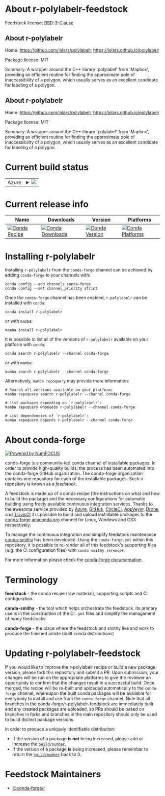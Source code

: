 About r-polylabelr-feedstock
============================

Feedstock license: [BSD-3-Clause](https://github.com/conda-forge/r-polylabelr-feedstock/blob/main/LICENSE.txt)


About r-polylabelr
------------------

Home: https://github.com/jolars/polylabelr, https://jolars.github.io/polylabelr

Package license: MIT

Summary: A wrapper around the C++ library 'polylabel' from 'Mapbox', providing an efficient routine for finding the approximate pole of inaccessibility of a polygon, which usually serves as an excellent candidate for labeling of a polygon.

About r-polylabelr
------------------

Home: https://github.com/jolars/polylabelr, https://jolars.github.io/polylabelr

Package license: MIT

Summary: A wrapper around the C++ library 'polylabel' from 'Mapbox', providing an efficient routine for finding the approximate pole of inaccessibility of a polygon, which usually serves as an excellent candidate for labeling of a polygon.

Current build status
====================


<table>
    
  <tr>
    <td>Azure</td>
    <td>
      <details>
        <summary>
          <a href="https://dev.azure.com/conda-forge/feedstock-builds/_build/latest?definitionId=2320&branchName=main">
            <img src="https://dev.azure.com/conda-forge/feedstock-builds/_apis/build/status/r-polylabelr-feedstock?branchName=main">
          </a>
        </summary>
        <table>
          <thead><tr><th>Variant</th><th>Status</th></tr></thead>
          <tbody><tr>
              <td>linux_64_r_base4.3</td>
              <td>
                <a href="https://dev.azure.com/conda-forge/feedstock-builds/_build/latest?definitionId=2320&branchName=main">
                  <img src="https://dev.azure.com/conda-forge/feedstock-builds/_apis/build/status/r-polylabelr-feedstock?branchName=main&jobName=linux&configuration=linux%20linux_64_r_base4.3" alt="variant">
                </a>
              </td>
            </tr><tr>
              <td>linux_64_r_base4.4</td>
              <td>
                <a href="https://dev.azure.com/conda-forge/feedstock-builds/_build/latest?definitionId=2320&branchName=main">
                  <img src="https://dev.azure.com/conda-forge/feedstock-builds/_apis/build/status/r-polylabelr-feedstock?branchName=main&jobName=linux&configuration=linux%20linux_64_r_base4.4" alt="variant">
                </a>
              </td>
            </tr><tr>
              <td>osx_64_r_base4.3</td>
              <td>
                <a href="https://dev.azure.com/conda-forge/feedstock-builds/_build/latest?definitionId=2320&branchName=main">
                  <img src="https://dev.azure.com/conda-forge/feedstock-builds/_apis/build/status/r-polylabelr-feedstock?branchName=main&jobName=osx&configuration=osx%20osx_64_r_base4.3" alt="variant">
                </a>
              </td>
            </tr><tr>
              <td>osx_64_r_base4.4</td>
              <td>
                <a href="https://dev.azure.com/conda-forge/feedstock-builds/_build/latest?definitionId=2320&branchName=main">
                  <img src="https://dev.azure.com/conda-forge/feedstock-builds/_apis/build/status/r-polylabelr-feedstock?branchName=main&jobName=osx&configuration=osx%20osx_64_r_base4.4" alt="variant">
                </a>
              </td>
            </tr><tr>
              <td>win_64_r_base4.3</td>
              <td>
                <a href="https://dev.azure.com/conda-forge/feedstock-builds/_build/latest?definitionId=2320&branchName=main">
                  <img src="https://dev.azure.com/conda-forge/feedstock-builds/_apis/build/status/r-polylabelr-feedstock?branchName=main&jobName=win&configuration=win%20win_64_r_base4.3" alt="variant">
                </a>
              </td>
            </tr><tr>
              <td>win_64_r_base4.4</td>
              <td>
                <a href="https://dev.azure.com/conda-forge/feedstock-builds/_build/latest?definitionId=2320&branchName=main">
                  <img src="https://dev.azure.com/conda-forge/feedstock-builds/_apis/build/status/r-polylabelr-feedstock?branchName=main&jobName=win&configuration=win%20win_64_r_base4.4" alt="variant">
                </a>
              </td>
            </tr>
          </tbody>
        </table>
      </details>
    </td>
  </tr>
</table>

Current release info
====================

| Name | Downloads | Version | Platforms |
| --- | --- | --- | --- |
| [![Conda Recipe](https://img.shields.io/badge/recipe-r--polylabelr-green.svg)](https://anaconda.org/conda-forge/r-polylabelr) | [![Conda Downloads](https://img.shields.io/conda/dn/conda-forge/r-polylabelr.svg)](https://anaconda.org/conda-forge/r-polylabelr) | [![Conda Version](https://img.shields.io/conda/vn/conda-forge/r-polylabelr.svg)](https://anaconda.org/conda-forge/r-polylabelr) | [![Conda Platforms](https://img.shields.io/conda/pn/conda-forge/r-polylabelr.svg)](https://anaconda.org/conda-forge/r-polylabelr) |

Installing r-polylabelr
=======================

Installing `r-polylabelr` from the `conda-forge` channel can be achieved by adding `conda-forge` to your channels with:

```
conda config --add channels conda-forge
conda config --set channel_priority strict
```

Once the `conda-forge` channel has been enabled, `r-polylabelr` can be installed with `conda`:

```
conda install r-polylabelr
```

or with `mamba`:

```
mamba install r-polylabelr
```

It is possible to list all of the versions of `r-polylabelr` available on your platform with `conda`:

```
conda search r-polylabelr --channel conda-forge
```

or with `mamba`:

```
mamba search r-polylabelr --channel conda-forge
```

Alternatively, `mamba repoquery` may provide more information:

```
# Search all versions available on your platform:
mamba repoquery search r-polylabelr --channel conda-forge

# List packages depending on `r-polylabelr`:
mamba repoquery whoneeds r-polylabelr --channel conda-forge

# List dependencies of `r-polylabelr`:
mamba repoquery depends r-polylabelr --channel conda-forge
```


About conda-forge
=================

[![Powered by
NumFOCUS](https://img.shields.io/badge/powered%20by-NumFOCUS-orange.svg?style=flat&colorA=E1523D&colorB=007D8A)](https://numfocus.org)

conda-forge is a community-led conda channel of installable packages.
In order to provide high-quality builds, the process has been automated into the
conda-forge GitHub organization. The conda-forge organization contains one repository
for each of the installable packages. Such a repository is known as a *feedstock*.

A feedstock is made up of a conda recipe (the instructions on what and how to build
the package) and the necessary configurations for automatic building using freely
available continuous integration services. Thanks to the awesome service provided by
[Azure](https://azure.microsoft.com/en-us/services/devops/), [GitHub](https://github.com/),
[CircleCI](https://circleci.com/), [AppVeyor](https://www.appveyor.com/),
[Drone](https://cloud.drone.io/welcome), and [TravisCI](https://travis-ci.com/)
it is possible to build and upload installable packages to the
[conda-forge](https://anaconda.org/conda-forge) [anaconda.org](https://anaconda.org/)
channel for Linux, Windows and OSX respectively.

To manage the continuous integration and simplify feedstock maintenance
[conda-smithy](https://github.com/conda-forge/conda-smithy) has been developed.
Using the ``conda-forge.yml`` within this repository, it is possible to re-render all of
this feedstock's supporting files (e.g. the CI configuration files) with ``conda smithy rerender``.

For more information please check the [conda-forge documentation](https://conda-forge.org/docs/).

Terminology
===========

**feedstock** - the conda recipe (raw material), supporting scripts and CI configuration.

**conda-smithy** - the tool which helps orchestrate the feedstock.
                   Its primary use is in the construction of the CI ``.yml`` files
                   and simplify the management of *many* feedstocks.

**conda-forge** - the place where the feedstock and smithy live and work to
                  produce the finished article (built conda distributions)


Updating r-polylabelr-feedstock
===============================

If you would like to improve the r-polylabelr recipe or build a new
package version, please fork this repository and submit a PR. Upon submission,
your changes will be run on the appropriate platforms to give the reviewer an
opportunity to confirm that the changes result in a successful build. Once
merged, the recipe will be re-built and uploaded automatically to the
`conda-forge` channel, whereupon the built conda packages will be available for
everybody to install and use from the `conda-forge` channel.
Note that all branches in the conda-forge/r-polylabelr-feedstock are
immediately built and any created packages are uploaded, so PRs should be based
on branches in forks and branches in the main repository should only be used to
build distinct package versions.

In order to produce a uniquely identifiable distribution:
 * If the version of a package **is not** being increased, please add or increase
   the [``build/number``](https://docs.conda.io/projects/conda-build/en/latest/resources/define-metadata.html#build-number-and-string).
 * If the version of a package **is** being increased, please remember to return
   the [``build/number``](https://docs.conda.io/projects/conda-build/en/latest/resources/define-metadata.html#build-number-and-string)
   back to 0.

Feedstock Maintainers
=====================

* [@conda-forge/r](https://github.com/orgs/conda-forge/teams/r/)


